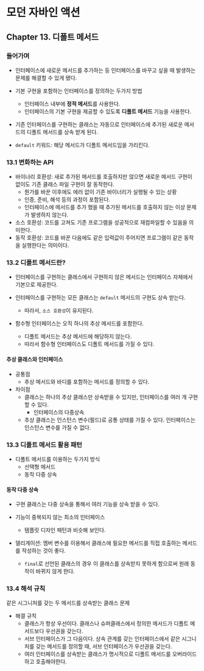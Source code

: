 # 모던 자바인 액션

## Chapter 13. 디폴트 메서드

### 들어가며

- 인터페이스에 새로운 메서드를 추가하는 등 인터페이스를 바꾸고 싶을 때 발생하는 문제를 해결할 수 있게 됐다.

- 기본 구현을 포함하는 인터페이스를 정의하는 두가지 방법
  - 인터페이스 내부에 **정적 메서드**를 사용한다.
  - 인터페이스의 기본 구현을 제공할 수 있도록 **디폴트 메서드** 기능을 사용한다.

- 기존 인터페이스를 구현하는 클래스는 자동으로 인터페이스에 추가된 새로운 메서드의 디폴트 메서드를 상속 받게 된다.

- `default` 키워드: 해당 메서드가 디폴트 메서드임을 가리킨다.

### 13.1 변화하는 API

- 바이너리 호환성: 새로 추가된 메서드를 호출하지만 않으면 새로운 메서드 구현이 없이도 기존 클래스 파일 구현이 잘 동작한다.
  - 뭔가를 바꾼 이후에도 에러 없이 기존 바이너리가 실행될 수 있는 상황
  - 인증, 준비, 해석 등의 과정이 포함된다.
  - 인터페이스에 메서드를 추가 했을 때 추가된 메서드를 호출하지 않는 이상 문제가 발생하지 않는다.
- 소스 호환성: 코드를 고쳐도 기존 프로그램을 성공적으로 재컴파일할 수 있음을 의미한다.
- 동작 호환성: 코드를 바꾼 다음에도 같은 입력값이 주어지면 프로그램이 같은 동작을 실행한다는 의미이다.

### 13.2 디폴트 메서드란?

- 인터페이스를 구현하는 클래스에서 구현하지 않은 메서드는 인터페이스 자체에서 기본으로 제공한다.

- 인터페이스를 구현하는 모든 클래스는 `default` 메서드의 구현도 상속 받는다.
  - 따라서, `소스 호환성`이 유지된다.

- 함수형 인터페이스는 오직 하나의 추상 메서드를 포함한다.
  - 디폴트 메서드는 추상 메서드에 해당하지 않는다.
  - 따라서 함수형 인터페이스도 디폴트 메서드를 가질 수 있다.

#### 추상 클래스와 인터페이스

- 공통점
  - 추상 메서드와 바디를 포함하는 메서드를 정의할 수 있다.
- 차이점
  - 클래스는 하나의 추상 클래스만 상속받을 수 있지만, 인터페이스를 여러 개 구현할 수 있다.
    - 인터페이스의 다중상속
  - 추상 클래스는 인스턴스 변수(필드)로 공통 상태를 가질 수 있다. 인터페이스는 인스턴스 변수를 가질 수 없다.

### 13.3 디폴트 메서드 활용 패턴

- 디폴트 메서드를 이용하는 두가지 방식
  - 선택형 메서드
  - 동작 다중 상속

#### 동작 다중 상속

- 구현 클래스는 다중 상속을 통해서 여러 기능을 상속 받을 수 있다.

- 기능이 중복되지 않는 최소의 인터페이스
  - 템플릿 디자인 패턴과 비슷해 보인다.

- 델리게이션: 멤버 변수를 이용해서 클래스에 필요한 메서드를 직접 호출하는 메서드를 작성하는 것이 좋다.
  - `final`로 선언된 클래스의 경우 이 클래스를 상속받지 못하게 함으로써 원래 동작이 바뀌지 않게 한다.

### 13.4 해석 규칙

같은 시그니처를 갖는 두 메서드를 상속받는 클래스 문제

- 해결 규칙
  - 클래스가 항상 우선이다. 클래스나 슈퍼클래스에서 정의한 메서드가 디폴트 메서드보다 우선권을 갖는다.
  - 서브 인터페이스가 그 다음이다. 상속 관계를 갖는 인터페이스에서 같은 시그니처를 갖는 메서드를 정의할 때, 서브 인터페이스가 우선권을 갖는다.
  - 여러 인터페이스를 상속받는 클래스가 명시적으로 디폴트 메서드를 오버라이드하고 호출해야한다.


